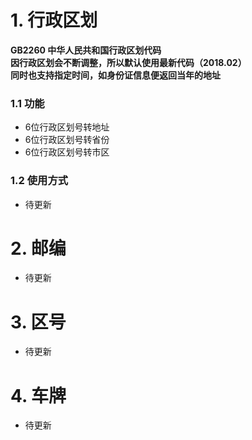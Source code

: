 # 1. 行政区划
__GB2260 中华人民共和国行政区划代码<br>
因行政区划会不断调整，所以默认使用最新代码（2018.02）<br>
同时也支持指定时间，如身份证信息便返回当年的地址__

### 1.1 功能
- 6位行政区划号转地址
- 6位行政区划号转省份
- 6位行政区划号转市区


### 1.2 使用方式
- 待更新

# 2. 邮编
- 待更新

# 3. 区号
- 待更新

# 4. 车牌
- 待更新
